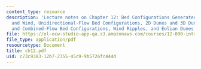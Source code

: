 ```yaml
---
content_type: resource
description: 'Lecture notes on Chapter 12: Bed Configurations Generated by Water Flows
  and Wind, Unidirectional-Flow Bed Configurations, 2D Dunes and 3D Dunes, Oscillatory-Flow
  and Combined-Flow Bed Configurations, Wind Ripples, and Eolian Dunes.'
file: https://ol-ocw-studio-app-qa.s3.amazonaws.com/courses/12-090-introduction-to-fluid-motions-sediment-transport-and-current-generated-sedimentary-structures-fall-2006/c73c938312b7235545c99b5726fc444d_ch12.pdf
file_type: application/pdf
resourcetype: Document
title: ch12.pdf
uid: c73c9383-12b7-2355-45c9-9b5726fc444d
---
```

